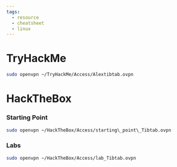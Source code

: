 ```yaml
---
tags:
  - resource
  - cheatsheet
  - linux
---
```

# TryHackMe
```bash
sudo openvpn ~/TryHackMe/Access/Alextibtab.ovpn
```

# HackTheBox

### Starting Point
```bash
sudo openvpn ~/HackTheBox/Access/starting\_point\_Tibtab.ovpn
```

### Labs
```bash
sudo openvpn ~/HackTheBox/Access/lab_Tibtab.ovpn
```